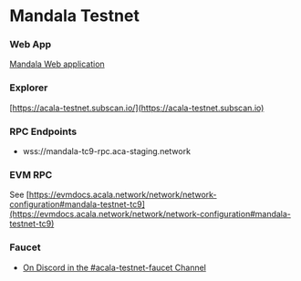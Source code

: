 # Mandala Testnet

### Web App

[Mandala Web application](https://apps.mandala.acala.network)

### Explorer

[https://acala-testnet.subscan.io/](https://acala-testnet.subscan.io)

### RPC Endpoints

* wss://mandala-tc9-rpc.aca-staging.network

### EVM RPC

See [https://evmdocs.acala.network/network/network-configuration#mandala-testnet-tc9](https://evmdocs.acala.network/network/network-configuration#mandala-testnet-tc9)

### Faucet

* [On Discord in the #acala-testnet-faucet Channel](https://discord.gg/5JJgXKSznc)

